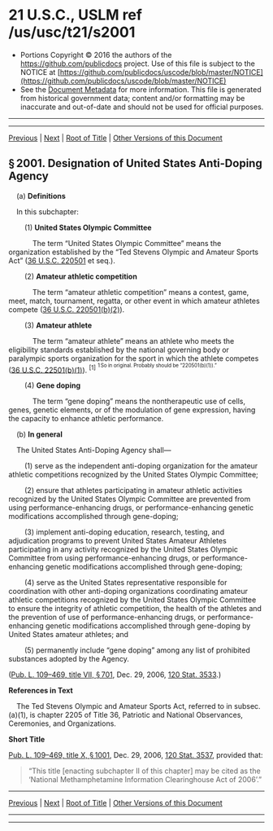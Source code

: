 ---
---

# 21 U.S.C., USLM ref /us/usc/t21/s2001

* Portions Copyright © 2016 the authors of the https://github.com/publicdocs project.
  Use of this file is subject to the NOTICE at [https://github.com/publicdocs/uscode/blob/master/NOTICE](https://github.com/publicdocs/uscode/blob/master/NOTICE)
* See the [Document Metadata](././../../../../..//README.md) for more information.
  This file is generated from historical government data; content and/or formatting may be inaccurate and out-of-date and should not be used for official purposes.

----------
----------

[Previous](./../../../../..//us/usc/t21/ch25/schI/m__us_usc_t21_ch25_schI.md) | [Next](./../../../../..//us/usc/t21/ch25/schI/m__us_usc_t21_s2002.md) | [Root of Title](./../../../../../) | [Other Versions of this Document](https://publicdocs.github.io/go/links?ns=uslm&ref=%2Fus%2Fusc%2Ft21%2Fs2001)

## § 2001. Designation of United States Anti-Doping Agency

    (a) __Definitions__ 

    In this subchapter:

        (1) __United States Olympic Committee__ 

            The term “United States Olympic Committee” means the organization established by the “Ted Stevens Olympic and Amateur Sports Act” ([36 U.S.C. 220501][/us/usc/t36/s220501] et seq.).

        (2) __Amateur athletic competition__ 

            The term “amateur athletic competition” means a contest, game, meet, match, tournament, regatta, or other event in which amateur athletes compete ([36 U.S.C. 220501(b)(2)][/us/usc/t36/s220501/b/2]).

        (3) __Amateur athlete__ 

            The term “amateur athlete” means an athlete who meets the eligibility standards established by the national governing body or paralympic sports organization for the sport in which the athlete competes ([36 U.S.C. 22501(b)(1)][/us/usc/t36/s22501/b/1]). <sup>\[1\]</sup>  <sup><sup> 1 So in original. Probably should be “220501(b)(1)).” </sup></sup> 

        (4) __Gene doping__ 

            The term “gene doping” means the nontherapeutic use of cells, genes, genetic elements, or of the modulation of gene expression, having the capacity to enhance athletic performance.

    (b) __In general__ 

    The United States Anti-Doping Agency shall—

        (1) serve as the independent anti-doping organization for the amateur athletic competitions recognized by the United States Olympic Committee;

        (2) ensure that athletes participating in amateur athletic activities recognized by the United States Olympic Committee are prevented from using performance-enhancing drugs, or performance-enhancing genetic modifications accomplished through gene-doping;

        (3) implement anti-doping education, research, testing, and adjudication programs to prevent United States Amateur Athletes participating in any activity recognized by the United States Olympic Committee from using performance-enhancing drugs, or performance-enhancing genetic modifications accomplished through gene-doping;

        (4) serve as the United States representative responsible for coordination with other anti-doping organizations coordinating amateur athletic competitions recognized by the United States Olympic Committee to ensure the integrity of athletic competition, the health of the athletes and the prevention of use of performance-enhancing drugs, or performance-enhancing genetic modifications accomplished through gene-doping by United States amateur athletes; and

        (5) permanently include “gene doping” among any list of prohibited substances adopted by the Agency.

([Pub. L. 109–469, title VII, § 701][/us/pl/109/469/s701], Dec. 29, 2006, [120 Stat. 3533][/us/stat/120/3533].)

 __References in Text__ 

    The Ted Stevens Olympic and Amateur Sports Act, referred to in subsec. (a)(1), is chapter 2205 of Title 36, Patriotic and National Observances, Ceremonies, and Organizations.

 __Short Title__ 

[Pub. L. 109–469, title X, § 1001][/us/pl/109/469/s1001], Dec. 29, 2006, [120 Stat. 3537][/us/stat/120/3537], provided that: 

> “This title \[enacting subchapter II of this chapter\] may be cited as the ‘National Methamphetamine Information Clearinghouse Act of 2006’.”

----------

[Previous](./../../../../..//us/usc/t21/ch25/schI/m__us_usc_t21_ch25_schI.md) | [Next](./../../../../..//us/usc/t21/ch25/schI/m__us_usc_t21_s2002.md) | [Root of Title](./../../../../../) | [Other Versions of this Document](https://publicdocs.github.io/go/links?ns=uslm&ref=%2Fus%2Fusc%2Ft21%2Fs2001)

----------
----------

[/us/usc/t36/s220501]: https://publicdocs.github.io/go/links?ns=uslm&ref=%2Fus%2Fusc%2Ft36%2Fs220501
[/us/usc/t36/s220501/b/2]: https://publicdocs.github.io/go/links?ns=uslm&ref=%2Fus%2Fusc%2Ft36%2Fs220501%2Fb%2F2
[/us/usc/t36/s22501/b/1]: https://publicdocs.github.io/go/links?ns=uslm&ref=%2Fus%2Fusc%2Ft36%2Fs22501%2Fb%2F1
[/us/pl/109/469/s701]: https://publicdocs.github.io/go/links?ns=uslm&ref=%2Fus%2Fpl%2F109%2F469%2Fs701
[/us/stat/120/3533]: https://publicdocs.github.io/go/links?ns=uslm&ref=%2Fus%2Fstat%2F120%2F3533
[/us/pl/109/469/s1001]: https://publicdocs.github.io/go/links?ns=uslm&ref=%2Fus%2Fpl%2F109%2F469%2Fs1001
[/us/stat/120/3537]: https://publicdocs.github.io/go/links?ns=uslm&ref=%2Fus%2Fstat%2F120%2F3537


